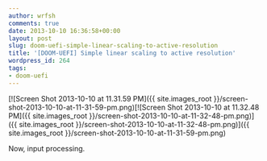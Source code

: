 ```yaml
---
author: wrfsh
comments: true
date: 2013-10-10 16:36:58+00:00
layout: post
slug: doom-uefi-simple-linear-scaling-to-active-resolution
title: '[DOOM-UEFI] Simple linear scaling to active resolution'
wordpress_id: 264
tags:
- doom-uefi
---
```


[![Screen Shot 2013-10-10 at 11.31.59 PM]({{ site.images_root }}/screen-shot-2013-10-10-at-11-31-59-pm.png)[![Screen Shot 2013-10-10 at 11.32.48 PM]({{ site.images_root }}/screen-shot-2013-10-10-at-11-32-48-pm.png)]({{ site.images_root }}/screen-shot-2013-10-10-at-11-32-48-pm.png)]({{ site.images_root }}/screen-shot-2013-10-10-at-11-31-59-pm.png)



Now, input processing.
